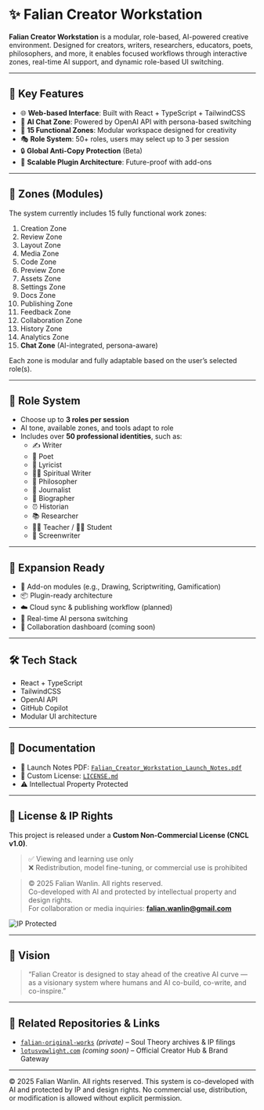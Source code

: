 # ✨ Falian Creator Workstation

**Falian Creator Workstation** is a modular, role-based, AI-powered creative environment. Designed for creators, writers, researchers, educators, poets, philosophers, and more, it enables focused workflows through interactive zones, real-time AI support, and dynamic role-based UI switching.

---

## 🔧 Key Features

- 🌐 **Web-based Interface**: Built with React + TypeScript + TailwindCSS
- 🧠 **AI Chat Zone**: Powered by OpenAI API with persona-based switching
- 🧹 **15 Functional Zones**: Modular workspace designed for creativity
- 🎭 **Role System**: 50+ roles, users may select up to 3 per session
- 🔒 **Global Anti-Copy Protection** (Beta)
- 🔄 **Scalable Plugin Architecture**: Future-proof with add-ons

---

## 📁 Zones (Modules)

The system currently includes 15 fully functional work zones:

1. Creation Zone
2. Review Zone
3. Layout Zone
4. Media Zone
5. Code Zone
6. Preview Zone
7. Assets Zone
8. Settings Zone
9. Docs Zone
10. Publishing Zone
11. Feedback Zone
12. Collaboration Zone
13. History Zone
14. Analytics Zone
15. **Chat Zone** (AI-integrated, persona-aware)

Each zone is modular and fully adaptable based on the user’s selected role(s).

---

## 👤 Role System

- Choose up to **3 roles per session**
- AI tone, available zones, and tools adapt to role
- Includes over **50 professional identities**, such as:
  - ✍️ Writer
  - 🌺 Poet
  - 🎼 Lyricist
  - 🧘‍♀️ Spiritual Writer
  - 🧠 Philosopher
  - 📰 Journalist
  - 👤 Biographer
  - ⏰ Historian
  - 📚 Researcher
  - 👨‍🏫 Teacher / 👩‍🎓 Student
  - 🎥 Screenwriter

---

## 🦮 Expansion Ready

- 🔧 Add-on modules (e.g., Drawing, Scriptwriting, Gamification)
- 📦 Plugin-ready architecture
- ☁️ Cloud sync & publishing workflow (planned)
- 🔀 Real-time AI persona switching
- 🤝 Collaboration dashboard (coming soon)

---

## 🛠️ Tech Stack

- React + TypeScript
- TailwindCSS
- OpenAI API
- GitHub Copilot
- Modular UI architecture

---

## 📄 Documentation

- 📘 Launch Notes PDF: [`Falian_Creator_Workstation_Launch_Notes.pdf`](./Falian_Creator_Workstation_Launch_Notes.pdf)
- 🔐 Custom License: [`LICENSE.md`](./LICENSE.md)
- ⚠️ Intellectual Property Protected

---

## 🔐 License & IP Rights

This project is released under a **Custom Non-Commercial License (CNCL v1.0)**.

> ✅ Viewing and learning use only  
> ❌ Redistribution, model fine-tuning, or commercial use is prohibited

> © 2025 Falian Wanlin. All rights reserved.  
> Co-developed with AI and protected by intellectual property and design rights.  
> For collaboration or media inquiries: **falian.wanlin@gmail.com**

![IP Protected](https://user-images.githubusercontent.com/placeholder/ip-protection-badge.png)

---

## 📢 Vision

> “Falian Creator is designed to stay ahead of the creative AI curve —  
as a visionary system where humans and AI co-build, co-write, and co-inspire.”

---

## 🔗 Related Repositories & Links

- [`falian-original-works`](https://github.com/FalianWanlin/falian-original-works) *(private)* – Soul Theory archives & IP filings
- [`lotusvowlight.com`](https://www.lotusvowlight.com) *(coming soon)* – Official Creator Hub & Brand Gateway


---

© 2025 Falian Wanlin. All rights reserved. This system is co-developed with AI and protected by IP and design rights. No commercial use, distribution, or modification is allowed without explicit permission.

